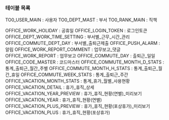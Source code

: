 ### 테이블 목록 ###

TO0_USER_MAIN : 사용자
TO0_DEPT_MAST : 부서
TO0_RANK_MAIN : 직책


OFFICE_WORK_HOLIDAY : 공휴일
OFFICE_LOGIN_TOKEN : 로그인토큰
OFFICE_DEPT_WORK_TIME_SETTING : 부서별_근무_시간_관리
OFFICE_COMMUTE_DEPT_DAY : 부서별_출퇴근제출
OFFICE_PUSH_ALARM : 알림
OFFICE_WORK_REPORT_COMMENT : 업무보고_댓글
OFFICE_WORK_REPORT : 업무보고
OFFICE_COMMUTE_DAY : 출퇴근_일일
OFFICE_CODE_MASTER : 코드마스터
OFFICE_COMMUTE_MONTH_D_STATS : 통계_출퇴근_월간_주별
OFFICE_COMMUTE_MONTH_H_STATS : 통계_출퇴근_월간_휴일
OFFICE_COMMUTE_WEEK_STATS : 통계_출퇴근_주간
OFFICE_VACATION_MONTH_STATS : 통계_휴가_월별_사용현황
OFFICE_VACATION_DETAIL : 휴가_휴직_상세
OFFICE_VACATION_YEAR_PREVIEW : 휴가_휴직_현황(연별)_미리보기
OFFICE_VACATION_YEAR : 휴가_휴직_현황(연별)
OFFICE_VACATION_PLUS_PREVIEW : 휴가_휴직_현황(포상휴가)_미리보기
OFFICE_VACATION_PLUS : 휴가_휴직_현황(포상휴가)




